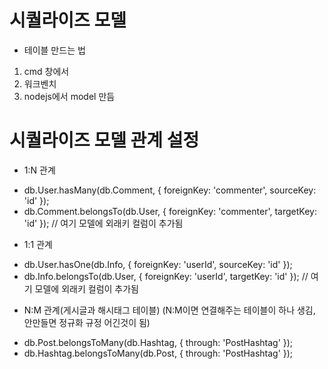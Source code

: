 # 시퀄라이즈 모델
- 테이블 만드는 법
1. cmd 창에서
2. 워크벤치
3. nodejs에서 model 만듬

# 시퀄라이즈 모델 관계 설정
- 1:N 관계
+ db.User.hasMany(db.Comment, { foreignKey: 'commenter', sourceKey: 'id' });
+ db.Comment.belongsTo(db.User, { foreignKey: 'commenter', targetKey: 'id' }); // 여기 모델에 외래키 컬럼이 추가됨
- 1:1 관계
+ db.User.hasOne(db.Info, { foreignKey: 'userId', sourceKey: 'id' });
+ db.Info.belongsTo(db.User, { foreignKey: 'userId', targetKey: 'id' }); // 여기 모델에 외래키 컬럼이 추가됨
- N:M 관계(게시글과 해시태그 테이블)
  (N:M이면 연결해주는 테이블이 하나 생김, 안만들면 정규화 규정 어긴것이 됨)
+ db.Post.belongsToMany(db.Hashtag, { through: 'PostHashtag' });
+ db.Hashtag.belongsToMany(db.Post, { through: 'PostHashtag' });


